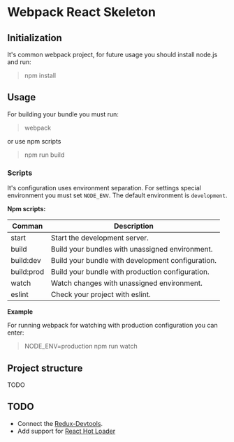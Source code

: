 # Webpack React Skeleton

## Initialization

It's common webpack project, for future usage you should install node.js and run:

> npm install

## Usage

For building your bundle you must run:

> webpack

or use npm scripts

> npm run build

### Scripts

It's configuration uses environment separation. For settings special environment you must set `NODE_ENV`. The default environment is `development`.

**Npm scripts:**

| Comman     | Description                                       |
|------------|---------------------------------------------------|
| start      | Start the development server.                     |
| build      | Build your bundles with unassigned environment.   |
| build:dev  | Build your bundle with development configuration. |
| build:prod | Build your bundle with production configuration.  |
| watch      | Watch changes with unassigned environment.        |
| eslint     | Check your project with eslint.                   |

**Example**

For running webpack for watching with production configuration you can enter:

> NODE_ENV=production npm run watch

## Project structure

TODO

## TODO

* Connect the [Redux-Devtools](https://github.com/gaearon/redux-devtools).
* Add support for [React Hot Loader](https://gaearon.github.io/react-hot-loader/)
